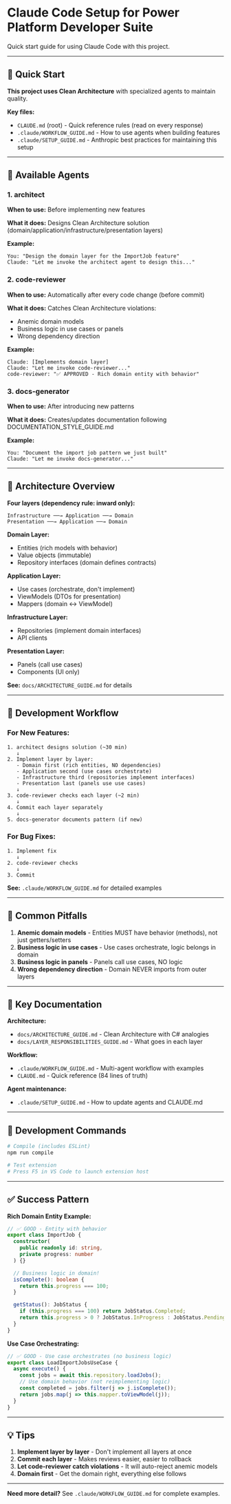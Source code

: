 # Claude Code Setup for Power Platform Developer Suite

Quick start guide for using Claude Code with this project.

---

## 🚀 Quick Start

**This project uses Clean Architecture** with specialized agents to maintain quality.

**Key files:**
- `CLAUDE.md` (root) - Quick reference rules (read on every response)
- `.claude/WORKFLOW_GUIDE.md` - How to use agents when building features
- `.claude/SETUP_GUIDE.md` - Anthropic best practices for maintaining this setup

---

## 🤖 Available Agents

### 1. architect
**When to use:** Before implementing new features

**What it does:** Designs Clean Architecture solution (domain/application/infrastructure/presentation layers)

**Example:**
```
You: "Design the domain layer for the ImportJob feature"
Claude: "Let me invoke the architect agent to design this..."
```

### 2. code-reviewer
**When to use:** Automatically after every code change (before commit)

**What it does:** Catches Clean Architecture violations:
- Anemic domain models
- Business logic in use cases or panels
- Wrong dependency direction

**Example:**
```
Claude: [Implements domain layer]
Claude: "Let me invoke code-reviewer..."
code-reviewer: "✅ APPROVED - Rich domain entity with behavior"
```

### 3. docs-generator
**When to use:** After introducing new patterns

**What it does:** Creates/updates documentation following DOCUMENTATION_STYLE_GUIDE.md

**Example:**
```
You: "Document the import job pattern we just built"
Claude: "Let me invoke docs-generator..."
```

---

## 📐 Architecture Overview

**Four layers (dependency rule: inward only):**

```
Infrastructure ──→ Application ──→ Domain
Presentation ──→ Application ──→ Domain
```

**Domain Layer:**
- Entities (rich models with behavior)
- Value objects (immutable)
- Repository interfaces (domain defines contracts)

**Application Layer:**
- Use cases (orchestrate, don't implement)
- ViewModels (DTOs for presentation)
- Mappers (domain ↔ ViewModel)

**Infrastructure Layer:**
- Repositories (implement domain interfaces)
- API clients

**Presentation Layer:**
- Panels (call use cases)
- Components (UI only)

**See:** `docs/ARCHITECTURE_GUIDE.md` for details

---

## 🔄 Development Workflow

### For New Features:
```
1. architect designs solution (~30 min)
   ↓
2. Implement layer by layer:
   - Domain first (rich entities, NO dependencies)
   - Application second (use cases orchestrate)
   - Infrastructure third (repositories implement interfaces)
   - Presentation last (panels use use cases)
   ↓
3. code-reviewer checks each layer (~2 min)
   ↓
4. Commit each layer separately
   ↓
5. docs-generator documents pattern (if new)
```

### For Bug Fixes:
```
1. Implement fix
   ↓
2. code-reviewer checks
   ↓
3. Commit
```

**See:** `.claude/WORKFLOW_GUIDE.md` for detailed examples

---

## 🚫 Common Pitfalls

1. **Anemic domain models** - Entities MUST have behavior (methods), not just getters/setters
2. **Business logic in use cases** - Use cases orchestrate, logic belongs in domain
3. **Business logic in panels** - Panels call use cases, NO logic
4. **Wrong dependency direction** - Domain NEVER imports from outer layers

---

## 📖 Key Documentation

**Architecture:**
- `docs/ARCHITECTURE_GUIDE.md` - Clean Architecture with C# analogies
- `docs/LAYER_RESPONSIBILITIES_GUIDE.md` - What goes in each layer

**Workflow:**
- `.claude/WORKFLOW_GUIDE.md` - Multi-agent workflow with examples
- `CLAUDE.md` - Quick reference (84 lines of truth)

**Agent maintenance:**
- `.claude/SETUP_GUIDE.md` - How to update agents and CLAUDE.md

---

## 🔧 Development Commands

```bash
# Compile (includes ESLint)
npm run compile

# Test extension
# Press F5 in VS Code to launch extension host
```

---

## ✅ Success Pattern

**Rich Domain Entity Example:**
```typescript
// ✅ GOOD - Entity with behavior
export class ImportJob {
  constructor(
    public readonly id: string,
    private progress: number
  ) {}

  // Business logic in domain!
  isComplete(): boolean {
    return this.progress === 100;
  }

  getStatus(): JobStatus {
    if (this.progress === 100) return JobStatus.Completed;
    return this.progress > 0 ? JobStatus.InProgress : JobStatus.Pending;
  }
}
```

**Use Case Orchestrating:**
```typescript
// ✅ GOOD - Use case orchestrates (no business logic)
export class LoadImportJobsUseCase {
  async execute() {
    const jobs = await this.repository.loadJobs();
    // Use domain behavior (not reimplementing logic)
    const completed = jobs.filter(j => j.isComplete());
    return jobs.map(j => this.mapper.toViewModel(j));
  }
}
```

---

## 💡 Tips

1. **Implement layer by layer** - Don't implement all layers at once
2. **Commit each layer** - Makes reviews easier, easier to rollback
3. **Let code-reviewer catch violations** - It will auto-reject anemic models
4. **Domain first** - Get the domain right, everything else follows

---

**Need more detail?** See `.claude/WORKFLOW_GUIDE.md` for complete examples.
